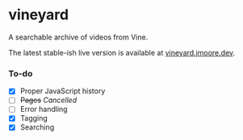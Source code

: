 # vineyard
A searchable archive of videos from Vine.

The latest stable-ish live version is available at [vineyard.jmoore.dev](https://vineyard.jmoore.dev).

### To-do

- [x] Proper JavaScript history
- [ ] ~~Pages~~ *Cancelled*
- [ ] Error handling
- [x] Tagging
- [x] Searching